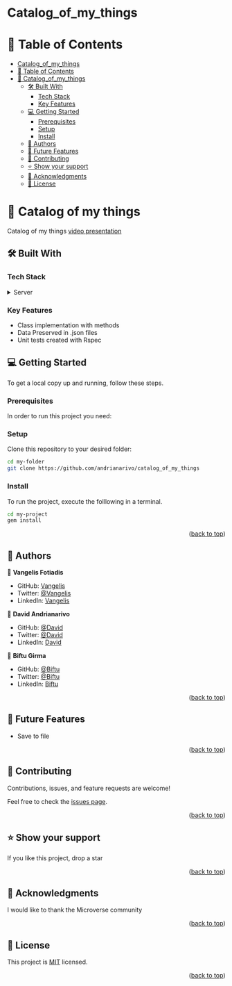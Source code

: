 # Catalog_of_my_things
<!-- TABLE OF CONTENTS -->

# 📗 Table of Contents

- [Catalog_of_my_things](#Catalog_of_my_things)
- [📗 Table of Contents](#-table-of-contents)
- [📖 Catalog_of_my_things ](#Catalog_of_my_things)
  - [🛠 Built With ](#-built-with-)
    - [Tech Stack ](#tech-stack-)
    - [Key Features ](#key-features-)
  - [💻 Getting Started ](#-getting-started-)
    - [Prerequisites](#prerequisites)
    - [Setup](#setup)
    - [Install](#install)
  - [👥 Authors ](#-authors-)
  - [🔭 Future Features ](#-future-features-)
  - [🤝 Contributing ](#-contributing-)
  - [⭐️ Show your support ](#️-show-your-support-)
  - [🙏 Acknowledgments ](#-acknowledgments-)
  - [📝 License ](#-license-)

<!-- PROJECT DESCRIPTION -->

# 📖 Catalog of my things <a name="tdd"></a>

Catalog of my things <a href="https://docs.google.com/document/d/1o8axHKAY3yD02kn_S_Wt4HzfY7XAwFEQYK4WD1rWVvA/edit?usp=sharing">video presentation</a>

## 🛠 Built With <a name="built-with"></a>

### Tech Stack <a name="tech-stack"></a>

<details>
<summary>Server</summary>
  <ul>
    <li>Ruby</li>
  </ul>
</details>

<!-- Features -->

### Key Features <a name="key-features"></a>

- Class implementation with methods
- Data Preserved in .json files
- Unit tests created with Rspec

<!-- GETTING STARTED -->

## 💻 Getting Started <a name="getting-started"></a>

To get a local copy up and running, follow these steps.

### Prerequisites

In order to run this project you need:

### Setup

Clone this repository to your desired folder:

```sh
cd my-folder
git clone https://github.com/andrianarivo/catalog_of_my_things

```

### Install

To run the project, execute the folllowing in a terminal.

```sh
cd my-project
gem install
```

<p align="right">(<a href="#readme-top">back to top</a>)</p>

<!-- AUTHORS -->

## 👥 Authors <a name="authors"></a>


👤 **Vangelis Fotiadis**

- GitHub: [Vangelis](https://github.com/vangelif)
- Twitter: [@Vangelis](https://twitter.com/vangfot)
- LinkedIn: [Vangelis](https://www.linkedin.com/in/vangfot/)

👤 **David Andrianarivo**

- GitHub: [@David](https://github.com/andrianarivo)
- Twitter: [@David](https://twitter.com/dandrianarivo)
- LinkedIn: [David](https://www.linkedin.com/in/david-andrianarivo-3692101b6/)

👤 **Biftu Girma**

- GitHub: [@Biftu](https://github.com/Bifabig)
- Twitter: [@Biftu](https://twitter.com/biftu94)
- LinkedIn: [Biftu](https://www.linkedin.com/in/biftu-girma/)

<p align="right">(<a href="#readme-top">back to top</a>)</p>

<!-- FUTURE FEATURES -->

## 🔭 Future Features <a name="future-features"></a>

- Save to file


<p align="right">(<a href="#readme-top">back to top</a>)</p>

<!-- CONTRIBUTING -->

## 🤝 Contributing <a name="contributing"></a>

Contributions, issues, and feature requests are welcome!

Feel free to check the [issues page](https://github.com/andrianarivo/catalog_of_my_things/issues).

<p align="right">(<a href="#readme-top">back to top</a>)</p>

<!-- SUPPORT -->

## ⭐️ Show your support <a name="support"></a>

If you like this project, drop a star

<p align="right">(<a href="#readme-top">back to top</a>)</p>

<!-- ACKNOWLEDGEMENTS -->

## 🙏 Acknowledgments <a name="acknowledgements"></a>

I would like to thank the Microverse community 


<p align="right">(<a href="#readme-top">back to top</a>)</p>

<!-- FAQ (optional) -->

<!-- LICENSE -->

## 📝 License <a name="license"></a>

This project is [MIT](./LICENSE) licensed.

<p align="right">(<a href="#readme-top">back to top</a>)</p>